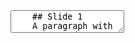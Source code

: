 
<section data-markdown>
  <textarea data-template>
    ## Slide 1
    A paragraph with some text and a [link](https://hakim.se).
    ---
    ## Slide 2
    A paragraph with some text and a [link](https://hakim.se).
    ---
    ## Slide 3
    A paragraph with some text and a [link](https://hakim.se).
  </textarea>
</section>

<section data-markdown>
  <script type="text/template">
    <!-- .slide: data-background="#ff0000" -->
      Markdown content
  </script>
</section>
